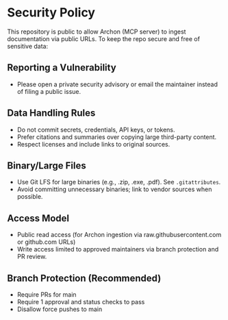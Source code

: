 # Security Policy

This repository is public to allow Archon (MCP server) to ingest documentation via public URLs. To keep the repo secure and free of sensitive data:

## Reporting a Vulnerability
- Please open a private security advisory or email the maintainer instead of filing a public issue.

## Data Handling Rules
- Do not commit secrets, credentials, API keys, or tokens.
- Prefer citations and summaries over copying large third-party content.
- Respect licenses and include links to original sources.

## Binary/Large Files
- Use Git LFS for large binaries (e.g., .zip, .exe, .pdf). See `.gitattributes`.
- Avoid committing unnecessary binaries; link to vendor sources when possible.

## Access Model
- Public read access (for Archon ingestion via raw.githubusercontent.com or github.com URLs)
- Write access limited to approved maintainers via branch protection and PR review.

## Branch Protection (Recommended)
- Require PRs for main
- Require 1 approval and status checks to pass
- Disallow force pushes to main
